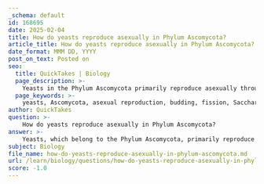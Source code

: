 ```yaml
---
_schema: default
id: 168695
date: 2025-02-04
title: How do yeasts reproduce asexually in Phylum Ascomycota?
article_title: How do yeasts reproduce asexually in Phylum Ascomycota?
date_format: MMM DD, YYYY
post_on_text: Posted on
seo:
  title: QuickTakes | Biology
  page_description: >-
    Yeasts in the Phylum Ascomycota primarily reproduce asexually through budding and fission, allowing for rapid population growth and ecological contributions.
  page_keywords: >-
    yeasts, Ascomycota, asexual reproduction, budding, fission, Saccharomyces cerevisiae, population growth, fermentation, ecological roles
author: QuickTakes
question: >-
    How do yeasts reproduce asexually in Phylum Ascomycota?
answer: >-
    Yeasts, which belong to the Phylum Ascomycota, primarily reproduce asexually through two main methods: budding and fission.\n\n1. **Budding**: This is the most common method of asexual reproduction in yeasts. In this process, a small bud forms on the parent yeast cell. As the bud grows, it eventually pinches off to become a new, independent yeast cell. This method allows for rapid population growth under favorable conditions. For example, the yeast species *Saccharomyces cerevisiae* is well-known for its ability to reproduce through budding.\n\n2. **Fission**: Some yeasts can also reproduce by fission, where the parent cell divides into two equal-sized daughter cells. This process involves the elongation of the cell, followed by the division of the nucleus and cytoplasm, resulting in two separate cells.\n\nBoth methods of asexual reproduction enable yeasts to thrive in various environments, contributing to their ecological roles, including fermentation processes in food and beverage production.\n\nIn summary, yeasts in the Phylum Ascomycota reproduce asexually primarily through budding and fission, allowing them to rapidly increase their numbers in suitable conditions.
subject: Biology
file_name: how-do-yeasts-reproduce-asexually-in-phylum-ascomycota.md
url: /learn/biology/questions/how-do-yeasts-reproduce-asexually-in-phylum-ascomycota
score: -1.0
---
```


&nbsp;